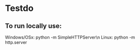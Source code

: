 # Testdo



## To run locally use:
Windows/OSx: python -m SimpleHTTPServer\n
Linux: python -m http.server
